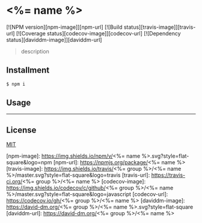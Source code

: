 # <%= name %>

[![NPM version][npm-image]][npm-url]
[![Build status][travis-image]][travis-url]
[![Coverage status][codecov-image]][codecov-url]
[![Dependency status][daviddm-image]][daviddm-url]

> description

## Installment

```bash
$ npm i
```

## Usage

---

## License

[MIT](http://opensource.org/licenses/MIT)

[npm-image]: https://img.shields.io/npm/v/<%= name %>.svg?style=flat-square&logo=npm
[npm-url]: https://npmjs.org/package/<%= name %>
[travis-image]: https://img.shields.io/travis/<%= group %>/<%= name %>/master.svg?style=flat-square&logo=travis
[travis-url]: https://travis-ci.org/<%= group %>/<%= name %>
[codecov-image]: https://img.shields.io/codecov/c/github/<%= group %>/<%= name %>/master.svg?style=flat-square&logo=javascript
[codecov-url]: https://codecov.io/gh/<%= group %>/<%= name %>
[daviddm-image]: https://david-dm.org/<%= group %>/<%= name %>.svg?style=flat-square
[daviddm-url]: https://david-dm.org/<%= group %>/<%= name %>
